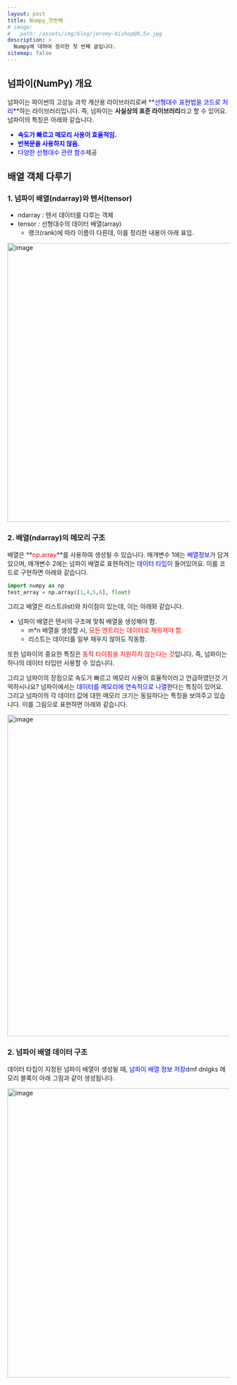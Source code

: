 ```yaml
---
layout: post
title: Numpy_첫번째
# image: 
#   path: /assets/img/blog/jeremy-bishop@0,5x.jpg
description: >
  Numpy에 대하여 정리한 첫 번째 글입니다.
sitemap: false
---
```


<!-- Version 9 is the most complete version of Hydejack yet.
{:.lead}

[Modernized](#linking-in-style) [design](#whats-in-the-cards), [big headlines](#ready-for-the-big-screen), big new features: [Built-In Search](#built-in-search), [Sticky Table of Contents](#sticky-table-of-contents), and [Auto-Hiding Navbar](#auto-hiding-navbar). That [and more](#and-much-more) is Hydejack 9.

- Table of Contents
{:toc .large-only} -->

## 넘파이(NumPy) 개요

넘파이는 파이썬의 <span>고성능 과학 계산용 라이브러리</span>로써 **<span style='color:blue'>선형대수 표현법을 코드로 처리</span>**하는 라이브러리입니다. 즉, 넘파이는 
**사실상의 표준 라이브러리**라고 할 수 있어요. 넘파이의 특징은 아래와 같습니다. 
- **<span style='color:blue'>속도가 빠르고 메모리 사용이 효율적임.</span>**
- **<span style='color:blue'>반복문을 사용하지 않음.</span>**
- <span style='color:blue'>다양한 선형대수 관련 함수</span>제공

## 배열 객체 다루기

### 1. 넘파이 배열(ndarray)와 텐서(tensor)
- ndarray : 텐서 데이터를 다루는 객체
- tensor : 선형대수의 데이터 배열(array)
  - 랭크(rank)에 따라 이름이 다른데, 이를 정리한 내용이 아래 표임. 

<img width="632" alt="image" src="https://user-images.githubusercontent.com/107903417/232405495-180fa7e5-3314-4cc5-bc14-72a201198a4f.png">

### 2. 배열(ndarray)의 메모리 구조
배열은 **<span style='color:red'>np.array</span>**를 사용하여 생성될 수 있습니다. 
매개변수 1에는 <span style='color:blue'>배열정보</span>가 담겨있으며, 매개변수 2에는 
넘파이 배열로 표현하려는 <span style='color:blue'>데이터 타입</span>이 들어있어요. 
이를 코드로 구현하면 아래와 같습니다. 

~~~python
import numpy as np
test_array = np.array([1,4,5,8], float)
~~~

그리고 배열은 리스트(list)와 차이점이 있는데, 이는 아래와 같습니다. 
- 넘파이 배열은 텐서의 구조에 맞춰 배열을 생성해야 함. 
  - m*n 배열을 생성할 시, <span style='color:red'>모든 엔트리는 데이터로 채워져야 함.</span>
  - 리스트는 데이터를 일부 채우지 않아도 작동함.

또한 넘파이의 중요한 특징은 <span style='color:red'>동적 타이핑을 지원하지 않는다는 것</span>입니다. 즉, 넘파이는 하나의 데이터 타입만 사용할 수 있습니다.

그리고 넘파이의 장점으로 속도가 빠르고 메모리 사용이 효율적이라고 언급하였던것 기억하시나요? 넘파이에서는 <span style='color:blue'>데이터를 메모리에 연속적으로 나열</span>한다는 특징이 있어요. 그리고 넘파이의 각 데이터 값에 대한 메모리 크기는 동일하다는 특징을 보여주고 있습니다. 이를 그림으로 표현하면 아래와 같습니다. 

<img width="729" alt="image" src="https://user-images.githubusercontent.com/107903417/232408377-9d0cc83a-64cc-4bcc-9cf6-3173ab67c71c.png">

### 2. 넘파이 배열 데이터 구조

데이터 타집이 지정된 넘파이 배열이 생성될 때, <span style='color:blue'>넘파이 배열 정보 저장</span>dmf dnlgks <span style='blue'>메모리 블록이 아래 그림과 같이 생성됩니다.</span>

<img width="656" alt="image" src="https://user-images.githubusercontent.com/107903417/232409482-4c697fb2-2f8c-4699-8129-136307eb4292.png">


